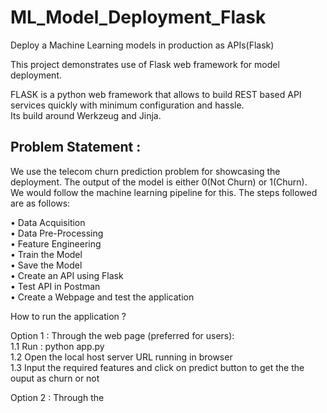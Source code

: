 # ML_Model_Deployment_Flask  
Deploy a Machine Learning models in production as APIs(Flask)  
  
This project demonstrates use of Flask web framework for model deployment.    
    
FLASK is a python web framework that allows to build REST based API services quickly with minimum configuration and hassle.    
Its build around Werkzeug and Jinja.    
  
## Problem Statement :  
We use the telecom churn prediction problem for showcasing the deployment. The output of the model is either 0(Not Churn) or 1(Churn).  
We would follow the machine learning pipeline for this. The steps followed are as follows:  
  
•	Data Acquisition  
•	Data Pre-Processing  
•	Feature Engineering  
•	Train the Model  
•	Save the Model  
•	Create an API using Flask  
•	Test API in Postman  
•	Create a Webpage and test the application  
  
How to run the application ?  
  
Option 1 : Through the web page (preferred for users):  
  1.1 Run : python app.py  
  1.2 Open the local host server URL running in browser  
  1.3 Input the required features and click on predict button to get the the ouput as churn or not  
    
Option 2 : Through the   
